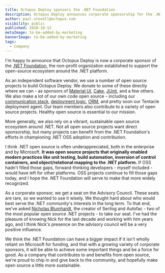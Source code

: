 ```yaml
---
title: Octopus Deploy sponsors the .NET Foundation
description: Octopus Deploy announces corporate sponsorship for the .NET Foundation
author: paul.stovell@octopus.com
visibility: public
published: 2020-10-12
metaImage: to-be-added-by-marketing
bannerImage: to-be-added-by-marketing
tags:
  - Company
---
```


I'm happy to announce that Octopus Deploy is now a corporate sponsor of the [.NET Foundation](https://dotnetfoundation.org/), the non-profit organization established to support the open-source ecosystem around the .NET platform. 

As an independent software vendor, we use a number of open source projects to build Octopus Deploy. We donate to some of these directly where we can - as sponsors of [Material UI](https://material-ui.com/), [Cake](https://cakebuild.net/blog/2020/10/octopus-deploy), [JUnit](https://junit.org/), and a few others. We also make a lot of our own code open source - including our [communication stack](https://github.com/OctopusDeploy/Halibut), [deployment logic](https://github.com/OctopusDeploy/Calamari), [ORM](https://github.com/OctopusDeploy/Nevermore), and pretty soon our Tentacle deployment agent. Our team members also contribute to a variety of open source projects. Healthy open source is essential to our mission. 

More generally, we also rely on a vibrant, sustainable open source ecosystem around .NET. Not all open source projects want direct sponsorship, but many projects can benefit from the .NET Foundation's efforts in championing .NET OSS adoption and contribution. 

I think .NET open source is often underappreciated, both in the enterprise and by Microsoft. **It was open source projects that originally enabled modern practices like unit testing, build automation, inversion of control containers, and object/relational mapping to the .NET platform.** If OSS hadn't filled those gaps, forward-thinking developers - myself included - would have left for other platforms. OSS projects continue to fill those gaps today, and I hope the .NET Foundation will serve to make that more widely recognized. 

As a corporate sponsor, we get a seat on the Advisory Council. These seats are rare, so we wanted to use it wisely. We thought hard about who would best serve the .NET community's interests in the long term. To that end, we've asked [Nicholas Blumhardt](https://nblumhardt.com/), the creator of Serilog and Autofac - two of the most popular open source .NET projects - to take our seat.  I've had the pleasure of knowing Nick for the last decade and working with him years ago, and I think Nick's presence on the advisory council will be a very positive influence. 

We think the .NET Foundation can have a bigger impact if it isn't wholly reliant on Microsoft for funding, and that with a growing variety of corporate sponsors, it will be able to achieve some important things and be a force for good. As a company that contributes to and benefits from open source, we're proud to chip in and give back to the community, and hopefully make open source a little more sustainable. 
